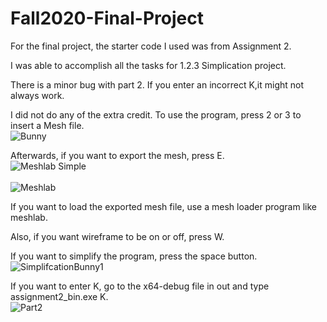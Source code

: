 # Fall2020-Final-Project
For the final project, the starter code I used was from Assignment 2.<br />

I was able to accomplish all the tasks for 1.2.3 Simplication project.<br />

There is a minor bug with part 2. If you enter an incorrect K,it might not always work.
<br />

I did not do any of the extra credit. 
To use the program,
press 2 or 3 to insert a Mesh file.
<br />
![Bunny](https://user-images.githubusercontent.com/44831968/100530662-b7ae4500-31c2-11eb-8e6f-ca9c6dc87cf9.png)

Afterwards, if you want to export the mesh, press E.
<br />
![Meshlab Simple](https://user-images.githubusercontent.com/44831968/100705429-2d5a1280-3375-11eb-9dba-8e2e42253b32.png)
<br />
<br />
![Meshlab](https://user-images.githubusercontent.com/44831968/100705434-2e8b3f80-3375-11eb-8a1c-a01635c7abbf.png)
<br/>

If you want to load the exported mesh file, use a mesh loader program like meshlab. 
<br />

Also, if you want wireframe to be on or off, press W.
<br />

If you want to simplify the program, press the space button.
<br />
![SimplifcationBunny1](https://user-images.githubusercontent.com/44831968/100530669-d01e5f80-31c2-11eb-896b-103e9b461fba.png)

If you want to enter K, go to the x64-debug file in out and type assignment2_bin.exe K.
<br />
![Part2](https://user-images.githubusercontent.com/44831968/100530671-d8769a80-31c2-11eb-84c6-a836eb066432.png)
